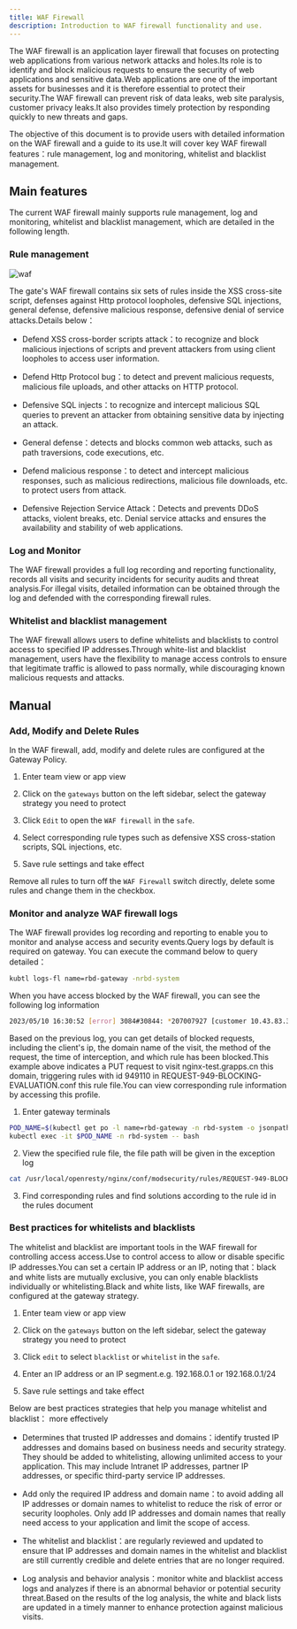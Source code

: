 ```yaml
---
title: WAF Firewall
description: Introduction to WAF firewall functionality and use.
---
```


The WAF firewall is an application layer firewall that focuses on protecting web applications from various network attacks and holes.Its role is to identify and block malicious requests to ensure the security of web applications and sensitive data.Web applications are one of the important assets for businesses and it is therefore essential to protect their security.The WAF firewall can prevent risk of data leaks, web site paralysis, customer privacy leaks.It also provides timely protection by responding quickly to new threats and gaps.

The objective of this document is to provide users with detailed information on the WAF firewall and a guide to its use.It will cover key WAF firewall features：rule management, log and monitoring, whitelist and blacklist management.

## Main features

The current WAF firewall mainly supports rule management, log and monitoring, whitelist and blacklist management, which are detailed in the following length.

### Rule management

![waf](https://grstatic.oss-cn-shanghai.aliyuncs.com/docs/enterprise-app/waf/waf.jpg)

The gate's WAF firewall contains six sets of rules inside the XSS cross-site script, defenses against Http protocol loopholes, defensive SQL injections, general defense, defensive malicious response, defensive denial of service attacks.Details below：

- Defend XSS cross-border scripts attack：to recognize and block malicious injections of scripts and prevent attackers from using client loopholes to access user information.

- Defend Http Protocol bug：to detect and prevent malicious requests, malicious file uploads, and other attacks on HTTP protocol.

- Defensive SQL injects：to recognize and intercept malicious SQL queries to prevent an attacker from obtaining sensitive data by injecting an attack.

- General defense：detects and blocks common web attacks, such as path traversions, code executions, etc.

- Defend malicious response：to detect and intercept malicious responses, such as malicious redirections, malicious file downloads, etc. to protect users from attack.

- Defensive Rejection Service Attack：Detects and prevents DDoS attacks, violent breaks, etc. Denial service attacks and ensures the availability and stability of web applications.

### Log and Monitor

The WAF firewall provides a full log recording and reporting functionality, records all visits and security incidents for security audits and threat analysis.For illegal visits, detailed information can be obtained through the log and defended with the corresponding firewall rules.

### Whitelist and blacklist management

The WAF firewall allows users to define whitelists and blacklists to control access to specified IP addresses.Through white-list and blacklist management, users have the flexibility to manage access controls to ensure that legitimate traffic is allowed to pass normally, while discouraging known malicious requests and attacks.

## Manual

### Add, Modify and Delete Rules

In the WAF firewall, add, modify and delete rules are configured at the Gateway Policy.

1. Enter team view or app view

2. Click on the `gateways` button on the left sidebar, select the gateway strategy you need to protect

3. Click `Edit` to open the `WAF firewall` in the `safe`.

4. Select corresponding rule types such as defensive XSS cross-station scripts, SQL injections, etc.

5. Save rule settings and take effect

Remove all rules to turn off the `WAF Firewall` switch directly, delete some rules and change them in the checkbox.

### Monitor and analyze WAF firewall logs

The WAF firewall provides log recording and reporting to enable you to monitor and analyse access and security events.Query logs by default is required on gateway. You can execute the command below to query detailed：

```bash
kubtl logs-fl name=rbd-gateway -nrbd-system
```

When you have access blocked by the WAF firewall, you can see the following log information

```bash
2023/05/10 16:30:52 [error] 3084#30844: *207007927 [customer 10.43.83.34] Modsecurity: Access denied with code 403 (phase 2). Matched "Operator `Ge' with parameter `5' against variable `TX:ANOMALY_SCORE' (Value: `5') [file "/usr/local/openresy/nginx/conf/modsecurity/rules/REQUEST-949-BLOCKING-EVALUATION. onf"] [line "80"] [id "949110"] [rev ""] [msg "Inbound Anomaly Scored (Total Score: 5)"] [data ""] [sever "2"] [ver "OWASP_CRS/3. 2.2"] [maturacy "0"] [tag "application-multi"] [tag "language-multi"] [tag "platform-multi"] [tag "attack-generic"] [hostname "10.10.10. 5"] [uri "/"] [unique_id "16837938236.800594"] [ref ""], client: 10.43.83.34, server: nginx-test.grapps.cn, request: "PUT/HTTP/1.1", host: "nginx-test.grapps.cn"
```

Based on the previous log, you can get details of blocked requests, including the client's ip, the domain name of the visit, the method of the request, the time of interception, and which rule has been blocked.This example above indicates a PUT request to visit nginx-test.grapps.cn this domain, triggering rules with id 949110 in REQUEST-949-BLOCKING-EVALUATION.conf this rule file.You can view corresponding rule information by accessing this profile.

1. Enter gateway terminals

```bash
POD_NAME=$(kubectl get po -l name=rbd-gateway -n rbd-system -o jsonpath='{.items[0].metadata.name}')
kubectl exec -it $POD_NAME -n rbd-system -- bash
```

2. View the specified rule file, the file path will be given in the exception log

```bash
cat /usr/local/openresty/nginx/conf/modsecurity/rules/REQUEST-949-BLOCKING-EVALUATION.conf
```

3. Find corresponding rules and find solutions according to the rule id in the rules document

### Best practices for whitelists and blacklists

The whitelist and blacklist are important tools in the WAF firewall for controlling access access.Use to control access to allow or disable specific IP addresses.You can set a certain IP address or an IP, noting that：black and white lists are mutually exclusive, you can only enable blacklists individually or whitelisting.Black and white lists, like WAF firewalls, are configured at the gateway strategy.

1. Enter team view or app view

2. Click on the `gateways` button on the left sidebar, select the gateway strategy you need to protect

3. Click `edit` to select `blacklist` or `whitelist` in the `safe`.

4. Enter an IP address or an IP segment.e.g. 192.168.0.1 or 192.168.0.1/24

5. Save rule settings and take effect

Below are best practices strategies that help you manage whitelist and blacklist： more effectively

- Determines that trusted IP addresses and domains：identify trusted IP addresses and domains based on business needs and security strategy. They should be added to whitelisting, allowing unlimited access to your application.
  This may include Intranet IP addresses, partner IP addresses, or specific third-party service IP addresses.

- Add only the required IP address and domain name：to avoid adding all IP addresses or domain names to whitelist to reduce the risk of error or security loopholes.
  Only add IP addresses and domain names that really need access to your application and limit the scope of access.

- The whitelist and blacklist：are regularly reviewed and updated to ensure that IP addresses and domain names in the whitelist and blacklist are still currently credible and delete entries that are no longer required.

- Log analysis and behavior analysis：monitor white and blacklist access logs and analyzes if there is an abnormal behavior or potential security threat.Based on the results of the log analysis, the white and black lists are updated in a timely manner to enhance protection against malicious visits.

